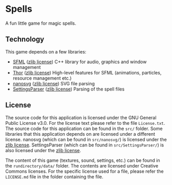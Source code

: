 Spells
======

A fun little game for magic spells.


Technology
----------

This game depends on a few libraries:

 * [SFML](https://github.com/SFML/SFML) ([zlib license](zlib)) C++ library for audio, graphics and window management
 * [Thor](https://github.com/Bromeon/Thor/) ([zlib license](zlib)) High-level features for SFML (animations, particles, resource management etc.)
 * [nanosvg](https://github.com/memononen/nanosvg) ([zlib license](zlib)) SVG file parsing
 * [SettingsParser](https://github.com/Foaly/SettingsParser) ([zlib license](zlib)) Parsing of the spell files


License
-------

The source code for this application is licensed under the GNU General Public License v3.0.
For the license text please refer to the file `License.txt`.
The source code for this application can be found in the `src/` folder.
Some libraries that this application depends on are licensed under a different license.
nanosvg (which can be found in `src/nanosvg/`) is licensed under the [zlib license](zlib).
SettingsParser (which can be found in `src/SettingsParser/`) is also licensed under the [zlib license](zlib).

The content of this game (textures, sound, settings, etc.) can be found in the `rundirectory/data/` folder.
The contents are licensed under Creative Commons licenses.
For the specific license used for a file, please refer the `LICENSE.md` file in the folder containing the file.


[zlib]: https://en.wikipedia.org/wiki/Zlib_License
